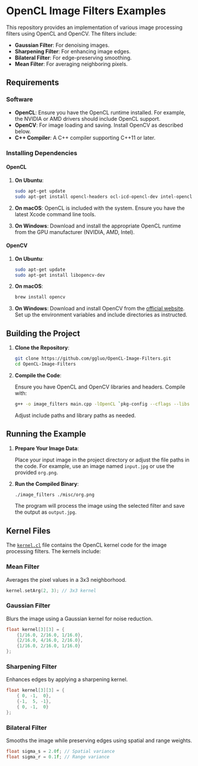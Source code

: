 
# OpenCL Image Filters Examples

This repository provides an implementation of various image processing filters using OpenCL and OpenCV. The filters include:

- **Gaussian Filter**: For denoising images.
- **Sharpening Filter**: For enhancing image edges.
- **Bilateral Filter**: For edge-preserving smoothing.
- **Mean Filter**: For averaging neighboring pixels.

## Requirements

### Software

- **OpenCL**: Ensure you have the OpenCL runtime installed. For example, the NVIDIA or AMD drivers should include OpenCL support.
- **OpenCV**: For image loading and saving. Install OpenCV as described below.
- **C++ Compiler**: A C++ compiler supporting C++11 or later.

### Installing Dependencies

#### OpenCL

1. **On Ubuntu**:
   ```bash
   sudo apt-get update
   sudo apt-get install opencl-headers ocl-icd-opencl-dev intel-opencl-icd
   ```

2. **On macOS**:
   OpenCL is included with the system. Ensure you have the latest Xcode command line tools.

3. **On Windows**:
   Download and install the appropriate OpenCL runtime from the GPU manufacturer (NVIDIA, AMD, Intel).

#### OpenCV

1. **On Ubuntu**:
   ```bash
   sudo apt-get update
   sudo apt-get install libopencv-dev
   ```

2. **On macOS**:
   ```bash
   brew install opencv
   ```

3. **On Windows**:
   Download and install OpenCV from the [official website](https://opencv.org/releases/). Set up the environment variables and include directories as instructed.

## Building the Project

1. **Clone the Repository**:
   ```bash
   git clone https://github.com/ggluo/OpenCL-Image-Filters.git
   cd OpenCL-Image-Filters
   ```

2. **Compile the Code**:

   Ensure you have OpenCL and OpenCV libraries and headers. Compile with:

   ```bash
   g++ -o image_filters main.cpp -lOpenCL `pkg-config --cflags --libs opencv4`
   ```

   Adjust include paths and library paths as needed.

## Running the Example

1. **Prepare Your Image Data**:
   
   Place your input image in the project directory or adjust the file paths in the code. For example, use an image named `input.jpg` or use the provided `org.png`.

2. **Run the Compiled Binary**:
   ```bash
   ./image_filters ./misc/org.png
   ```

   The program will process the image using the selected filter and save the output as `output.jpg`.

## Kernel Files

The [`kernel.cl`](./kernel.cl) file contains the OpenCL kernel code for the image processing filters. The kernels include:

### Mean Filter

Averages the pixel values in a 3x3 neighborhood. 

```cpp
kernel.setArg(2, 3); // 3x3 kernel
```

### Gaussian Filter

Blurs the image using a Gaussian kernel for noise reduction.

```cpp
float kernel[3][3] = {
    {1/16.0, 2/16.0, 1/16.0},
    {2/16.0, 4/16.0, 2/16.0},
    {1/16.0, 2/16.0, 1/16.0}
};
```

### Sharpening Filter

Enhances edges by applying a sharpening kernel.

```cpp
float kernel[3][3] = {
    { 0, -1,  0},
    {-1,  5, -1},
    { 0, -1,  0}
};
```

### Bilateral Filter

Smooths the image while preserving edges using spatial and range weights.

```cpp
float sigma_s = 2.0f; // Spatial variance
float sigma_r = 0.1f; // Range variance
```
